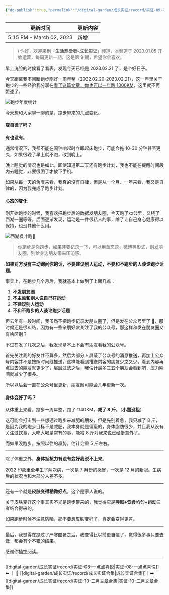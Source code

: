 ```yaml
---
{"dg-publish":true,"permalink":"/digital-garden/成长实证/record/实证-09-写在跑步一周年时/","noteIcon":"1"}
---
```



| 更新时间                     | 更新内容 |
| ------------------------ | ---- |
| 5:15 PM - March 02, 2023 | 新增   |


> ℹ️ 你好，欢迎来到「**生活热爱者-成长实证**」频道，本频道于 2023.01.05 开始运营，每周更新一期，这是第 9 期，希望你会喜欢。

早上洗脸的时候看了看表，发现今天已经是 2023.02.21 了，是个好日子。

今天距离我不间断跑步刚好一周年整（2022.02.20-2023.02.21），这一年里关于跑步的一些经验我分享在[看了这篇文章，你也可以一年跑 1000KM](https://mp.weixin.qq.com/s/8NpXL9m9WBPijb9Z4iQ6VQ)，这里就不再赘述了。

![跑步年度统计](https://100-1258489360.cos.ap-shanghai.myqcloud.com/202302211747794.png)

今天想和大家聊一聊的是，跑步带来的几点变化。

#### 变自律了吗？

**有也没有**。

通常情况下，我都不能在闹钟响起时立即起床跑步，可能会拖 10-30 分钟甚至更久，如果很晚了早上就不跑，改到晚上。

晚上睡觉的情况也是如此，即使知道第二天还有跑步计划，我也不能在提醒时间段内去睡觉，非要很困了才放下手机。

如果从每一天的角度来看，我真的没有自律，但是从一个月、一年来看，我又是自律的，因为我完成了跑步计划。

#### 心态的变化

刚开始跑步的时候，我喜欢把跑步后的数据发朋友圈，今天跑了xx公里，又绕了西湖一圈等等，后面逐渐发现，运动是一件很私人的事，除了让自己身心健康得以保持，也没其他什么用。

![西湖枫叶跑🍁](https://100-1258489360.cos.ap-shanghai.myqcloud.com/IMG_9EE7F11B25B4-1.jpeg)

> 你跑步是你跑步，如果非要记录一下，可以用备忘录，微博等形式，别发朋友圈，别给身边朋友带来压迫感。

**如果对方没有主动询问你的话，不要建议别人运动，不要和不跑步的人谈论跑步话题**。

事实上，在跑步几个月后，我就基本上做到了上面几点：

1. **不发朋友圈**
2. **不主动和别人说自己在运动**
3. **不建议别人运动**
4. **不和不跑步的人谈论跑步话题**

但去年有一段时间，我虽然不把跑步记录发朋友圈了，但是发在公众号里了 🥶，那时候还是很纠结，因为有一些亲朋好友关注了我的公众号，那这样和发在朋友圈又有啥区别？

不过在发了几次之后，我发现基本上不会有朋友看我的公众号。

首先关注我的好友并不算多，然后大部分人屏蔽了公众号的消息推送，再加上公众号内容并不是按照时间线推送，这样能看到推送内容的朋友少之又少，看到内容再点进去的朋友就更少了，层层过滤之后，我估计最多三五个朋友会看到吧，压力瞬间就减少了很多。

所以以后会一直在公众号里更新，朋友圈可能会几年更新一次。

#### 身体变好了吗？

从体重上来看，跑步一周年整，跑了 1140KM，**减了 8 斤**。（**小腿没粗**）

这可能会打击到一些想通过跑步来减肥的朋友，但是先别着急，我只减了 8 斤，是因为我的跑步目标不是减肥，我本身就是偏瘦的，身体脂肪很少，并且我从没有关注过饮食，大吃大喝是常有的事，能减 8 斤对我来说已经挺意外了。

而如果没跑步，按照以往的趋势，估计会重 5 斤左右。

---

除了体重之外，**身体抵抗力有没有变好我说不上来**。

2022 印象里全年生了两次病，一次是 7 月份的感冒，一次是 12 月的新冠。生病后的状况也和大部分人差不多。

---

还有一个就是**皮肤变得稍微好点**，这个是家人说的。

关于皮肤变好这个事其实不光是跑步带来的，我觉得它是**睡眠+饮食均匀+运动**三者结合得来的。

如果跑步时候不注意防晒，那不要想皮肤变好了，肯定会变得更差。

---

最后，我觉得在跑过了严寒酷暑之后，我变得比以前更自信了，觉得很多事只要去做，都会有个不错的结果。

感谢你抽空阅读。

---

[[digital-garden/成长实证/record/实证-08-一点点喜悦\|实证-08-一点点喜悦]] ⬅️ ｜ 📑 [[digital-garden/成长实证/record/成长实证合集\|成长实证合集]]｜➡️ [[digital-garden/成长实证/record/实证-10-二月文章合集\|实证-10-二月文章合集]]
